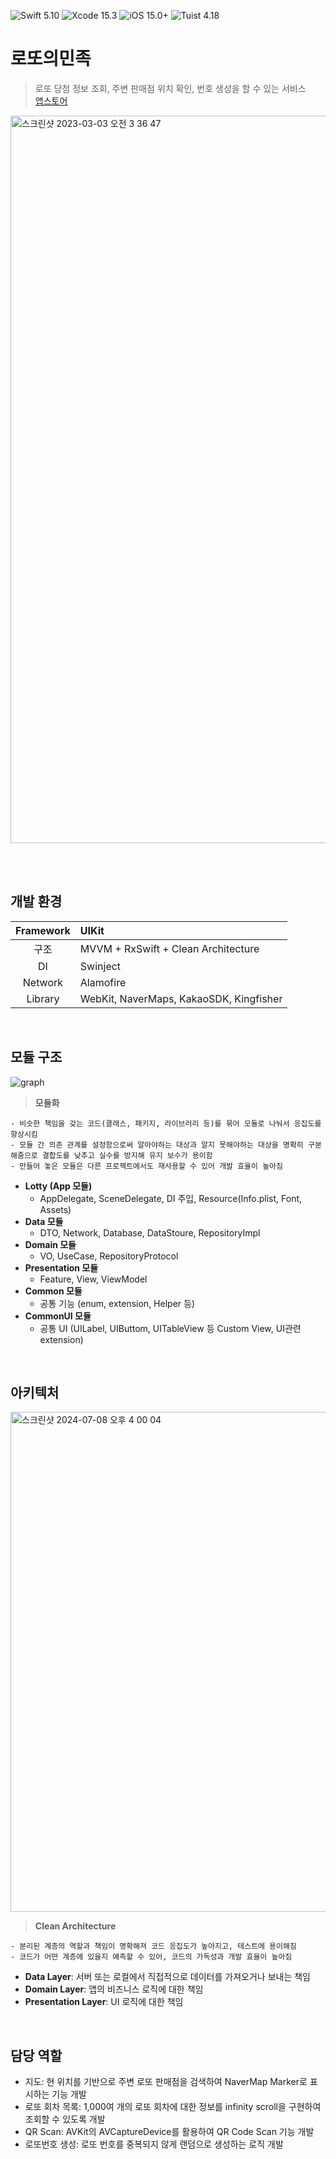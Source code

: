 ![Swift 5.10](https://img.shields.io/badge/Swift-5.10-F05138.svg?style=flat&color=F05138) 
![Xcode 15.3](https://img.shields.io/badge/Xcode-15.3-147EFB.svg?style=flat&color=147EFB)
![iOS 15.0+](https://img.shields.io/badge/iOS-15.0+-147EFB.svg?style=flat&color=00E007)
![Tuist 4.18](https://img.shields.io/badge/Tuist-4.18-147EFB.svg?style=flat&color=6E12CB)

# 로또의민족 
> 로또 당첨 정보 조회, 주변 판매점 위치 확인, 번호 생성을 할 수 있는 서비스  
> [‎앱스토어](https://apps.apple.com/kr/app/로또의민족/id1615526962)
<img width="1164" alt="스크린샷 2023-03-03 오전 3 36 47" src="https://github.com/jihoooo97/Lotty/assets/49361214/c0c44a40-9fcd-45b2-b0ec-8238c3eaaa3f">  

<br><br>

## 개발 환경
| Framework | UIKit |
|:-:|:-|
| 구조 | MVVM + RxSwift + Clean Architecture |
| DI | Swinject |
| Network | Alamofire |
| Library | WebKit, NaverMaps, KakaoSDK, Kingfisher |
<br>

## 모듈 구조
![graph](https://github.com/jihoooo97/Lotty/assets/49361214/3bdf96ba-7947-408a-856c-1aaacddaade6)  

> **모듈화**
```
- 비슷한 책임을 갖는 코드(클래스, 패키지, 라이브러리 등)를 묶어 모듈로 나눠서 응집도를 향상시킴
- 모듈 간 의존 관계를 설정함으로써 알아야하는 대상과 알지 못해야하는 대상을 명확히 구분해줌으로 결합도를 낮추고 실수를 방지해 유지 보수가 용이함
- 만들어 놓은 모듈은 다른 프로젝트에서도 재사용할 수 있어 개발 효율이 높아짐
```

- **Lotty (App 모듈)**
  - AppDelegate, SceneDelegate, DI 주입, Resource(Info.plist, Font, Assets)
- **Data 모듈**
  - DTO, Network, Database, DataStoure, RepositoryImpl
- **Domain 모듈**
  - VO, UseCase, RepositoryProtocol
- **Presentation 모듈**
  - Feature, View, ViewModel
- **Common 모듈**
  - 공통 기능 (enum, extension, Helper 등)
- **CommonUI 모듈**
  - 공통 UI (UILabel, UIButtom, UITableView 등 Custom View, UI관련 extension)




<br>

## 아키텍처
<img width="800" alt="스크린샷 2024-07-08 오후 4 00 04" src="https://github.com/jihoooo97/Lotty/assets/49361214/6b3d4c51-1a36-4221-a9a7-392d71132949">

> **Clean Architecture** 
```
- 분리된 계층의 역할과 책임이 명확해져 코드 응집도가 높아지고, 테스트에 용이해짐
- 코드가 어떤 계층에 있을지 예측할 수 있어, 코드의 가독성과 개발 효율이 높아짐
```

- **Data Layer**: 서버 또는 로컬에서 직접적으로 데이터를 가져오거나 보내는 책임
- **Domain Layer**: 앱의 비즈니스 로직에 대한 책임
- **Presentation Layer**: UI 로직에 대한 책임

<br>

## 담당 역할
- 지도: 현 위치를 기반으로 주변 로또 판매점을 검색하여 NaverMap Marker로 표시하는 기능 개발
- 로또 회차 목록: 1,000여 개의 로또 회차에 대한 정보를 infinity scroll을 구현하여 조회할 수 있도록 개발
- QR Scan: AVKit의 AVCaptureDevice를 활용하여 QR Code Scan 기능 개발
- 로또번호 생성: 로또 번호를 중복되지 않게 랜덤으로 생성하는 로직 개발
<br>
